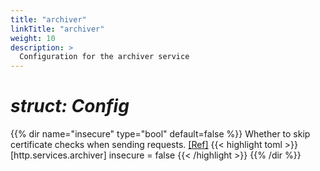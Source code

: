 ```yaml
---
title: "archiver"
linkTitle: "archiver"
weight: 10
description: >
  Configuration for the archiver service
---
```


# _struct: Config_

{{% dir name="insecure" type="bool" default=false %}}
Whether to skip certificate checks when sending requests. [[Ref]](https://github.com/cs3org/reva/tree/master/internal/http/services/archiver/handler.go#L61)
{{< highlight toml >}}
[http.services.archiver]
insecure = false
{{< /highlight >}}
{{% /dir %}}


